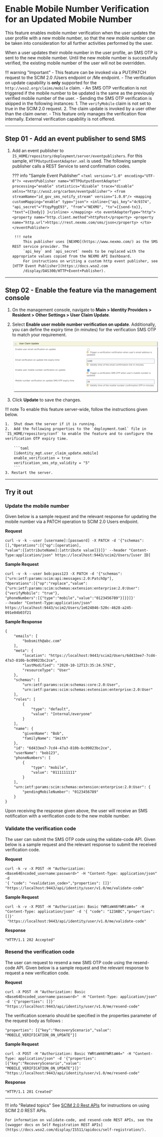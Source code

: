 # Enable Mobile Number Verification for an Updated Mobile Number

This feature enables mobile number verification when the user updates the user profile with a new mobile number, so that the new mobile number can be taken into consideration for all further activities performed by the user.

When a user updates their mobile number in the user profile, an SMS OTP is sent to the new mobile number. Until the new mobile number is successfully verified, the existing mobile number of the user will not be overridden.

!!! warning "Important" 
    -   This feature can be invoked via a PUT/PATCH request to the SCIM 2.0 /Users endpoint or /Me endpoint.
    -   The verification on update capability is **only** supported for the `http://wso2.org/claims/mobile` claim.
    -   An SMS OTP verification is not triggered if the mobile number to be updated is the same as the previously verified mobile number of the user.
    -   Sending the SMS OTP verification is skipped in the following instances:
        1. The `verifyMobile` claim is not set to true in the SCIM 2.0 request.
        2. The claim update is invoked by a user other than the claim owner.
    -   This feature only manages the verification flow internally. External verification capability is not offered.

---

## Step 01 - Add an event publisher to send SMS

1. Add an event publisher to `IS_HOME/repository/deployment/server/eventpublishers`. For this sample, `HTTPOutputEventAdapter.xml` is used. The following sample publisher calls a REST Service to send confirmation codes.

    ??? info "Sample Event Publisher"
        ```
        <?xml version="1.0" encoding="UTF-8"?>
        <eventPublisher name="HTTPOutputEventAdapter" processing="enable"
            statistics="disable" trace="disable" xmlns="http://wso2.org/carbon/eventpublisher">
            <from streamName="id_gov_sms_notify_stream" version="1.0.0"/>
            <mapping customMapping="enable" type="json">
                <inline>{"api_key"="4c9374",
                    "api_secret"="FtqyPggE93",
                    "from"="NEXMO",
                    "to"={{send-to}},
                    "text"={{body}}
                    }</inline>
            </mapping>
            <to eventAdapterType="http">
                <property name="http.client.method">httpPost</property>
                <property name="http.url">https://rest.nexmo.com/sms/json</property>
            </to>
        </eventPublisher>
        ``` 
        
        !!! note
            This publisher uses [NEXMO](https://www.nexmo.com/) as the SMS REST service provider. The 
            `api_key` and `api_secret` needs to be replaced with the appropriate values copied from the NEXMO API Dashboard. 
            For instructions on writing a custom http event publisher, see [HTTP Event Publisher](https://docs.wso2.com
            /display/DAS300/HTTP+Event+Publisher).

----

## Step 02 - Enable the feature via the management console

1.  On the management console, navigate to **Main > Identity Providers > Resident > Other Settings > User Claim Update**.
   
2.  Select **Enable user mobile number verification on update**. Additionally, you can define the expiry time (in minutes) for the verification SMS OTP to match your requirement. 
    
    ![Mobile verification on update configuration](../../assets/img/guides/mobile-verification-on-update-config.png)

3.  Click **Update** to save the changes. 

!!! note 
    To enable this feature server-wide, follow the instructions given below. 
    
    1.  Shut down the server if it is running.
    2.  Add the following properties to the `deployment.toml` file in `IS_HOME/repository/conf` to enable the feature and to configure the verification OTP expiry time.

        ```toml 
        [identity_mgt.user_claim_update.mobile]
        enable_verification = true
        verification_sms_otp_validity = "5"
        ```
    3. Restart the server.
---

## Try it out 

### Update the mobile number
 
Given below is a sample request and the relevant response for updating the mobile number via a PATCH operation to SCIM 2.0 Users endpoint.

**Request**

```curl
curl -v -k --user [username]:[password] -X PATCH -d '{"schemas":[],"Operations":[{"op":[operation],
"value":{[attributeName]:[attribute value]}}]}' --header "Content-Type:application/json" https://localhost:9443/scim2/Users/[user ID]
```

**Sample Request**

```curl
curl -v -k --user bob:pass123 -X PATCH -d '{"schemas":["urn:ietf:params:scim:api:messages:2.0:PatchOp"],
"Operations":[{"op":"replace","value":{"urn:ietf:params:scim:schemas:extension:enterprise:2.0:User": {"verifyMobile": "true"},
"phoneNumbers":[{"type":"mobile","value":"0123456789"}]}}]}' 
--header "Content-Type:application/json" https://localhost:9443/scim2/Users/1e624046-520c-4628-a245-091e04b03f21
```

**Sample Response**

```
{
    "emails": [
        "bobsmith@abc.com"
    ],
    "meta": {
        "location": "https://localhost:9443/scim2/Users/6d433ee7-7cd4-47a3-810b-bc09023bc2ce",
        "lastModified": "2020-10-12T13:35:24.579Z",
        "resourceType": "User"
    },
    "schemas": [
        "urn:ietf:params:scim:schemas:core:2.0:User",
        "urn:ietf:params:scim:schemas:extension:enterprise:2.0:User"
    ],
    "roles": [
        {
            "type": "default",
            "value": "Internal/everyone"
        }
    ],
    "name": {
        "givenName": "Bob",
        "familyName": "Smith"
    },
    "id": "6d433ee7-7cd4-47a3-810b-bc09023bc2ce",
    "userName": "bob123",
    "phoneNumbers": [
        {
            "type": "mobile",
            "value": "0111111111"
        }
    ],
    "urn:ietf:params:scim:schemas:extension:enterprise:2.0:User": {
        "pendingMobileNumber": "0123456789"
    }
}
```

Upon receiving the response given above, the user will receive an SMS notification with a verification code to the new mobile number. 
 
### Validate the verification code

The user can submit the SMS OTP code using the validate-code API.
Given below is a sample request and the relevant response to submit the received verification code.

**Request**

```curl
curl -k -v -X POST -H "Authorization: <Base64Encoded_username:password>" -H "Content-Type: application/json" -d 
'{ "code": "<validation_code>","properties": []}' "https://localhost:9443/api/identity/user/v1.0/me/validate-code"
```

**Sample Request**

```curl
curl -k -v -X POST -H "Authorization: Basic YWRtaW46YWRtaW4=" -H "Content-Type: application/json" -d '{ "code": "123ABC","properties": []}'
 "https://localhost:9443/api/identity/user/v1.0/me/validate-code"
```

**Response**

```
"HTTP/1.1 202 Accepted"
```

### Resend the verification code

The user can request to resend a new SMS OTP code using the resend-code API.
Given below is a sample request and the relevant response to request a new verification code.

**Request**

```curl
curl -X POST -H "Authorization: Basic <Base64Encoded_username:password>" -H "Content-Type: application/json" -d '{"properties": []}' 
"https://localhost:9443/api/identity/user/v1.0/me/resend-code"
```

The verification scenario should be specified in the properties parameter of the request body as follows :

```
"properties": [{"key":"RecoveryScenario","value": "MOBILE_VERIFICATION_ON_UPDATE"}]
```

**Sample Request**

```curl
curl -X POST -H "Authorization: Basic YWRtaW46YWRtaW4=" -H "Content-Type: application/json" -d '{"properties": [{"key":"RecoveryScenario","value": "MOBILE_VERIFICATION_ON_UPDATE"}]}' 
"https://localhost:9443/api/identity/user/v1.0/me/resend-code"
```

**Response**

```
"HTTP/1.1 201 Created"
```

---

!!! info "Related topics"
    See [SCIM 2.0 Rest APIs](../../../develop/apis/scim2-rest-apis) for instructions on using SCIM 2.0 REST APIs.
    
    For information on validate-code, and resend-code REST APIs, see the [swagger docs on Self Registration REST APIs](https://docs.wso2.com/display/IS511/apidocs/self-registration/).
